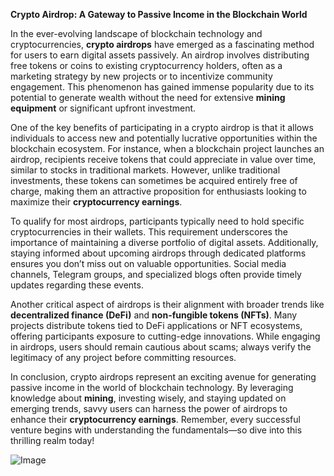 **Crypto Airdrop: A Gateway to Passive Income in the Blockchain World**

In the ever-evolving landscape of blockchain technology and cryptocurrencies, **crypto airdrops** have emerged as a fascinating method for users to earn digital assets passively. An airdrop involves distributing free tokens or coins to existing cryptocurrency holders, often as a marketing strategy by new projects or to incentivize community engagement. This phenomenon has gained immense popularity due to its potential to generate wealth without the need for extensive **mining equipment** or significant upfront investment.

One of the key benefits of participating in a crypto airdrop is that it allows individuals to access new and potentially lucrative opportunities within the blockchain ecosystem. For instance, when a blockchain project launches an airdrop, recipients receive tokens that could appreciate in value over time, similar to stocks in traditional markets. However, unlike traditional investments, these tokens can sometimes be acquired entirely free of charge, making them an attractive proposition for enthusiasts looking to maximize their **cryptocurrency earnings**.

To qualify for most airdrops, participants typically need to hold specific cryptocurrencies in their wallets. This requirement underscores the importance of maintaining a diverse portfolio of digital assets. Additionally, staying informed about upcoming airdrops through dedicated platforms ensures you don’t miss out on valuable opportunities. Social media channels, Telegram groups, and specialized blogs often provide timely updates regarding these events.

Another critical aspect of airdrops is their alignment with broader trends like **decentralized finance (DeFi)** and **non-fungible tokens (NFTs)**. Many projects distribute tokens tied to DeFi applications or NFT ecosystems, offering participants exposure to cutting-edge innovations. While engaging in airdrops, users should remain cautious about scams; always verify the legitimacy of any project before committing resources.

In conclusion, crypto airdrops represent an exciting avenue for generating passive income in the world of blockchain technology. By leveraging knowledge about **mining**, investing wisely, and staying updated on emerging trends, savvy users can harness the power of airdrops to enhance their **cryptocurrency earnings**. Remember, every successful venture begins with understanding the fundamentals—so dive into this thrilling realm today! 

![Image](https://github.com/user-attachments/assets/590b50a7-4459-4e76-8a31-559aed223621)